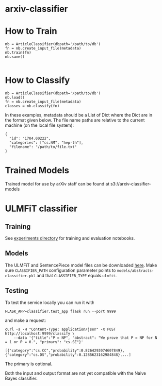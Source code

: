 # arxiv-classifier

# How to Train
```
nb = ArticleClassifier(dbpath='/path/to/db')
fn = nb.create_input_file(metadata)
nb.train(fn)
nb.save()
   
```
# How to Classify
```
nb = ArticleClassifier(dbpath='/path/to/db')
nb.load()
fn = nb.create_input_file(metadata)
classes = nb.classify(fn)
```

In these examples, metadata should be a List of Dict where the Dict are in the format given below. The file name paths are relative to the current machine (on the local file system):

```
{
  "id": "1704.00222",
  "categories": ["cs.NM", "hep-th"],
  "filename": "/path/to/file.txt"
}
```

# Trained Models

Trained model for use by arXiv staff can be found at s3://arxiv-classifier-models 


# ULMFiT classifier

## Training

See [experiments directory](experiments/) for training and evaluation notebooks.

## Models

The ULMFiT and SentencePiece model files can be downloaded [here](https://github.com/arXiv/arxiv-classifier/releases/download/ulmfit-models-v1.0/models.tar.xz). Make sure `CLASSIFIER_PATH` configuration parameter
points to `models/abstracts-classifier.pkl` and that `CLASSIFIER_TYPE` equals `ulmfit`.  

## Testing

To test the service locally you can run it with
```shell
FLASK_APP=classifier.test_app flask run --port 9999
```

and make a request:
```shell
curl -s -H "Content-Type: application/json" -X POST http://localhost:9999/classify \
    --data '{"title":"P = NP", "abstract": "We prove that P = NP for N = 1 or P = 0.", "primary": "cs.SE"}'

[{"category":"cs.CC","probability":0.8264293074607849},{"category":"cs.DS","probability":0.1285623162984848},...]
```

The primary is optional.

Both the input and output format are not yet compatible with the Naive Bayes classifier.

